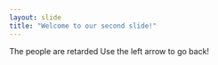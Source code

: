 ```yaml
---
layout: slide
title: "Welcome to our second slide!"
---
```

The people are retarded
Use the left arrow to go back!

